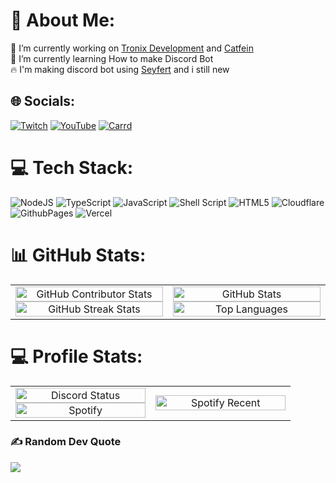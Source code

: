 # 💫 About Me:
🔭 I’m currently working on [Tronix Development](https://dc.gg/tx) and [Catfein](https://catfein.co.id) <br>
🌱 I’m currently learning How to make Discord Bot <br>
🔥 I'm making discord bot using [Seyfert](https://seyfert.dev) and i still new

## 🌐 Socials:
[![Twitch](https://img.shields.io/badge/Twitch-%239146FF.svg?logo=Twitch&logoColor=white)](https://twitch.tv/idmja) [![YouTube](https://img.shields.io/badge/YouTube-%23FF0000.svg?logo=YouTube&logoColor=white)](https://youtube.com/@MJ1-) [![Carrd](https://img.shields.io/badge/My-Carrd-pink)](https://mjba.carrd.co)

# 💻 Tech Stack:
![NodeJS](https://skillicons.dev/icons?i=nodejs) ![TypeScript](https://skillicons.dev/icons?i=ts) ![JavaScript](https://skillicons.dev/icons?i=js) ![Shell Script](https://skillicons.dev/icons?i=bash) ![HTML5](https://skillicons.dev/icons?i=html) ![Cloudflare](https://skillicons.dev/icons?i=cloudflare) ![GithubPages](https://skillicons.dev/icons?i=github) ![Vercel](https://skillicons.dev/icons?i=vercel)
# 📊 GitHub Stats:
<table>
    <tr>
        <td align="center" width="50%">
            <a href="https://github.com/idMJA" target="_blank">
                <img width="100%" src="https://github-contributor-stats.vercel.app/api?username=idMJA&limit=5&theme=tokyonight&combine_all_yearly_contributions=true" alt="GitHub Contributor Stats"/>
            </a>
            <a href="https://github.com/idMJA" target="_blank">
                <img width="100%" src="https://github-readme-streak-stats.herokuapp.com/?user=idMJA&theme=tokyonight&hide_border=false" alt="GitHub Streak Stats"/>
            </a>
        </td>
        <td align="center" width="50%">
            <a href="https://github.com/idMJA" target="_blank">
                <img width="100%" src="https://github-readme-stats.vercel.app/api?username=idMJA&theme=tokyonight&hide_border=false&include_all_commits=true&count_private=true&show_icons=true&show=reviews,discussions_started,discussions_answered,prs_merged,prs_merged_percentage" alt="GitHub Stats"/>
            </a>
            <a href="https://github.com/idMJA" target="_blank">
                <img width="100%" src="https://github-readme-stats.vercel.app/api/top-langs/?username=idMJA&theme=tokyonight&hide_border=false&include_all_commits=true&count_private=true&layout=compact" alt="Top Languages"/>
            </a>
        </td>
    </tr>
</table>

# 💻 Profile Stats:
<table>
    <tr>
        <td align="center" width="50%">
            <a href="https://mjba.live" target="_blank">
                <img width="100%" src="https://lanyard.cnrad.dev/api/885731228874051624" alt="Discord Status"/>
            </a>
            <a href="https://mjba.live" target="_blank">
                <img width="100%" src="https://spotify-github-profile.kittinanx.com/api/view?uid=8116baq16nwq1sab8c5dy3rrx&cover_image=true&theme=natemoo-re&show_offline=true&background_color=121212&interchange=false&bar_color=53b14f&bar_color_cover=false" alt="Spotify"/>
            </a>
        </td>
        <td align="center" width="50%">
            <a href="https://open.spotify.com/user/8116baq16nwq1sab8c5dy3rrx" target="_blank">
                <img width="100%" src="https://spotify-recently-played-readme.vercel.app/api?user=8116baq16nwq1sab8c5dy3rrx" alt="Spotify Recent"/>
            </a>
        </td>
    </tr>
</table>


### ✍️ Random Dev Quote
![](https://quotes-github-readme.vercel.app/api?type=horizontal&theme=tokyonight)

<!-- Proudly created with GPRM ( https://gprm.itsvg.in ) -->
